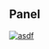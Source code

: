 ## Panel

[![asdf](https://github.com/ckarcz/Modular-Lunetta/blob/master/L002-Static/L002-Square-Panel.png)](https://github.com/ckarcz/Modular-Lunetta/blob/master/L002-Square/L001-L002-Square.pdf)
